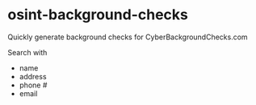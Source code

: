 # osint-background-checks
Quickly generate background checks for CyberBackgroundChecks.com

Search with
  - name
  - address
  - phone #
  - email
